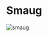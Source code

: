 # Smaug
![smaug](https://upload.wikimedia.org/wikipedia/en/f/f2/Smaug_%28Peter_Jackson_Hobbit_Trilogy%29.jpg)
